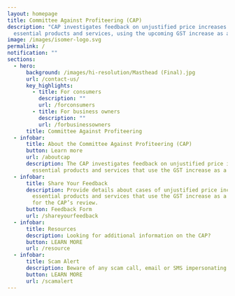 ```yaml
---
layout: homepage
title: Committee Against Profiteering (CAP)
description: "CAP investigates feedback on unjustified price increases of
  essential products and services, using the upcoming GST increase as a cover. "
image: /images/isomer-logo.svg
permalink: /
notification: ""
sections:
  - hero:
      background: /images/hi-resolution/Masthead (Final).jpg
      url: /contact-us/
      key_highlights:
        - title: For consumers
          description: ""
          url: /forconsumers
        - title: For business owners
          description: ""
          url: /forbusinessowners
      title: Committee Against Profiteering
  - infobar:
      title: About the Committee Against Profiteering (CAP)
      button: Learn more
      url: /aboutcap
      description: The CAP investigates feedback on unjustified price increases of
        essential products and services that use the GST increase as a cover.
  - infobar:
      title: Share Your Feedback
      description: Provide details about cases of unjustified price increases of
        essential products and services that use the GST increase as a cover,
        for the CAP’s review.
      button: Feedback Form
      url: /shareyourfeedback
  - infobar:
      title: Resources
      description: Looking for additional information on the CAP?
      button: LEARN MORE
      url: /resource
  - infobar:
      title: Scam Alert
      description: Beware of any scam call, email or SMS impersonating the CAP.
      button: LEARN MORE
      url: /scamalert
---
```

